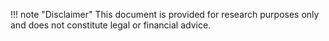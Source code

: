 !!! note "Disclaimer"
    This document is provided for research purposes only and does not constitute legal or financial advice.

